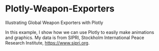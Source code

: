 # Plotly-Weapon-Exporters
Illustrating Global Weapon Exporters with Plotly

In this example, I show how we can use Plotly to easily make animations and graphics. My data is from SIPRI, Stockholm International Peace Research Institute, https://www.sipri.org.
